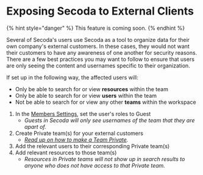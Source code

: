 # Exposing Secoda to External Clients

{% hint style="danger" %}
This feature is coming soon.&#x20;
{% endhint %}

Several of Secoda's users use Secoda as a tool to organize data for their own company's external customers. In these cases, they would not want their customers to have any awareness of one another for security reasons. There are a few best practices you may want to follow to ensure that users are only seeing the content and usernames specific to their organization.&#x20;

If set up in the following way, the affected users will:

* Only be able to search for or view **resources** within the team
* Only be able to search for or view **users** within the team
* Not be able to search for or view any other **teams** within the workspace

1. In the [Members Settings](https://app.secoda.co/settings/members), set the user's roles to Guest
   * _Guests in Secoda will only see usernames of the team that they are apart of._&#x20;
2. Create Private team(s) for your external customers
   * [_Read up on how to make a Team Private_](../user-management/teams.md#creating-teams)_._
3. Add the relevant users to their corresponding Private team(s)
4. Add relevant resources to those team(s)
   * _Resources in Private teams will not show up in search results to anyone who does not have access to that Private team._
